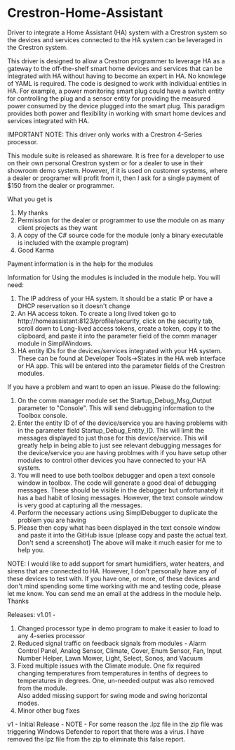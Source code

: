 # Crestron-Home-Assistant
Driver to integrate a Home Assistant (HA) system with a Crestron system so the devices 
and services connected to the HA system can be leveraged in the Crestron system.

This driver is designed to allow a Crestron programmer to leverage HA as a gateway to 
the off-the-shelf smart home devices and services that can be integrated with HA 
without having to become an expert in HA.  No knowlege of YAML is required.  The 
code is designed to work with individual entities in HA.  For example, a power 
monitoring smart plug could have a switch entity for controlling the plug and a
sensor entity for providing the measured power consumed by the device plugged 
into the smart plug.  This paradigm provides both power and flexibility in 
working with smart home devices and services integrated with HA.

IMPORTANT NOTE: This driver only works with a Crestron 4-Series processor.

This module suite is released as shareware.  It is free for a developer to 
use on their own personal Crestron system or for a dealer to use in their 
showroom demo system.  However, if it is used on customer systems, where a 
dealer or programer will profit from it, then I ask for a single payment 
of $150 from the dealer or programmer.  

What you get is 

1) My thanks
2) Permission for the dealer or programmer to use the module on as many 
client projects as they want
3) A copy of the C# source code for the module (only a binary executable 
is included with the example program)
4) Good Karma

Payment information is in the help for the modules

Information for Using the modules is included in the module help.
You will need:
1) The IP address of your HA system.  It should be a static IP or have a DHCP reservation
so it doesn't change
2) An HA access token.  To create a long lived token go to http://homeassistant:8123/profile/security,
click on the security tab, scroll down to Long-lived access tokens, create a token, copy
it to the clipboard, and paste it into the parameter field of the comm manager module in
SimplWindows.
3) HA entity IDs for the devices/services integrated with your HA system.  These can be found at
Developer Tools->States in the HA web interface or HA app. This will be entered into the parameter
fields of the Crestron modules.

If you have a problem and want to open an issue.  Please do the following:
1) On the comm manager module set the Startup_Debug_Msg_Output parameter to "Console".
This will send debugging information to the Toolbox console.
2) Enter the entity ID of of the device/service you are having problems with in the parameter
field Startup_Debug_Entity_ID.  This will limit the messages displayed to just those for this
device/service.  This will greatly help in being able to just see relevant debugging messages
for the device/service you are having problmes with if you have setup other modules to control
other devices you have connected to your HA system.
4) You will need to use both toolbox debugger and open a text console window in toolbox.  The code
will generate a good deal of debugging messages.  These should be visible in the debugger but
unfortunately it has a bad habit of losing messages. However, the text console window is very good
at capturing all the messages.
5) Perform the necessary actions using SimplDebugger to duplicate the problem you are having
6) Please then copy what has been displayed in the text console window and paste it into the GitHub
issue (please copy and paste the actual text. Don't send a screenshot)
The above will make it much easier for me to help you.

NOTE: I would like to add support for smart humidifiers, water heaters, and sirens that are connected
to HA.  However, I don't personally have any of these devices to test with.  If you have one, or
more, of these devices and don't mind spending some time working with me and testing code, please
let me know.  You can send me an email at the address in the module help. Thanks

Releases:
v1.01 - 	
1. Changed processor type in demo program to make it easier to load to any 4-series processor
2. Reduced signal traffic on feedback signals from modules - Alarm Control Panel, Analog Sensor, 
   Climate, Cover, Enum Sensor, Fan, Input Number Helper, Lawn Mower, Light, Select, Sonos, and Vacuum
3. Fixed multiple issues with the Climate module.  One fix required changing temperatures from temperatures 
   in tenths of degrees to temperatures in degrees.  One, un-needed output was also removed from the module.  
   Also added missing support for swing mode and swing horizontal modes.
4. Minor other bug fixes

v1 - Initial Release - NOTE - For some reason the .lpz file in the zip file was triggering Windows
Defender to report that there was a virus.  I have removed the lpz file from the zip to eliminate 
this false report.
